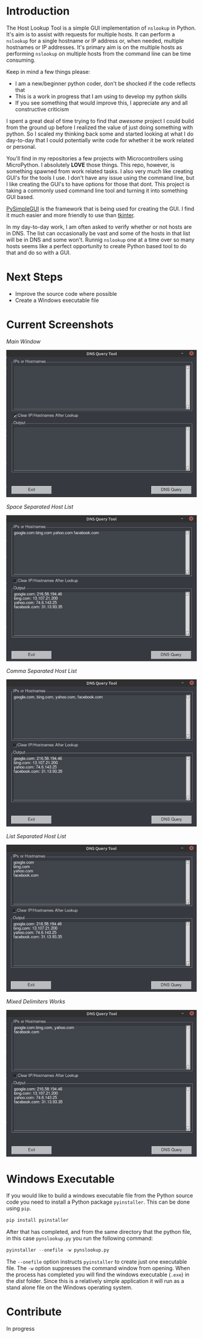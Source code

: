 # Introduction

The Host Lookup Tool is a simple GUI implementation of `nslookup` in Python. It's aim is to assist with requests for multiple hosts. It can perform a `nslookup` for a single hostname or IP address or, when needed, multiple hostnames or IP addresses. It's primary aim is on the multiple hosts as performing `nslookup` on multiple hosts from the command line can be time consuming.

Keep in mind a few things please:

- I am a new/beginner python coder, don't be shocked if the code reflects that
- This is a work in progress that I am using to develop my python skills
- If you see something that would improve this, I appreciate any and all constructive criticism

I spent a great deal of time trying to find that _awesome_ project I could build from the ground up before I realized the value of just doing something with python. So I scaled my thinking back some and started looking at what I do day-to-day that I could potentially write code for whether it be work related or personal.

You'll find in my repositories a few projects with Microcontrollers using MicroPython. I absolutely **LOVE** those things. This repo, however, is something spawned from work related tasks. I also very much like creating GUI's for the tools I use. I don't have any issue using the command line, but I like creating the GUI's to have options for those that dont. This project is taking a commonly used command line tool and turning it into something GUI based.

[PySimpleGUI](https://pysimplegui.readthedocs.io/) is the framework that is being used for creating the GUI. I find it much easier and more friendly to use than [tkinter](https://docs.python.org/3/library/tkinter.html).

In my day-to-day work, I am often asked to verify whether or not hosts are in DNS. The list can occasionally be vast and some of the hosts in that list will be in DNS and some won't. Runnig `nslookup` one at a time over so many hosts seems like a perfect opportunity to create Python based tool to do that and do so with a GUI.

# Next Steps

- Improve the source code where possible
- Create a Windows executable file

# Current Screenshots

_Main Window_

![](images/pynslookup_main_window.png)

_Space Separated Host List_

![](images/pynslookup_space_separated.png)

_Comma Separated Host List_

![](images/pynslookup_comma_separated.png)

_List Separated Host List_

![](images/pynslookup_list_separated.png)

_Mixed Delimiters Works_

![](images/pynslookup_mixed_separated.png)

# Windows Executable

If you would like to build a windows executable file from the Python source code you need to install a Python package `pyinstaller`. This can be done using `pip`.

```python
pip install pyinstaller
```

After that has completed, and from the same directory that the python file, in this case `pynslookup.py` you run the following command:

```python
pyinstaller --onefile -w pynslookup.py
```

The `--onefile` option instructs `pyinstaller` to create just one executable file. The `-w` option suppresses the command window from opening. When the process has completed you will find the windows executable (`.exe`) in the _dist_ folder. Since this is a relatively simple application it will run as a stand alone file on the Windows operating system.

# Contribute

In progress

